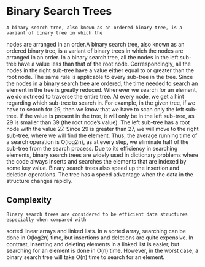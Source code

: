 # Binary Search Trees
	A binary search tree, also known as an ordered binary tree, is a variant of binary tree in which the
nodes are arranged in an order.A binary search tree, also known as an ordered binary tree, is a variant of binary trees in which the nodes are arranged in an order.
In a binary search tree, all the nodes in the left sub-tree have a value less than that of the root
node. Correspondingly, all the nodes in the right sub-tree have a value either equal to or greater
than the root node. The same rule is applicable to every sub-tree in the tree.
Since the nodes in a binary search tree are ordered, the
time needed to search an element in the tree is greatly
reduced. Whenever we search for an element, we do notneed to traverse the entire tree. At every node, we get a hint regarding which sub-tree to search
in. For example, in the given tree, if we have to search for 29, then we know that we have to scan
only the left sub-tree. If the value is present in the tree, it will only be in the left sub-tree, as 29 is
smaller than 39 (the root node’s value). The left sub-tree has a root node with the value 27. Since
29 is greater than 27, we will move to the right sub-tree, where we will find the element. Thus, the
average running time of a search operation is O(log2n), as at every step, we eliminate half of the
sub-tree from the search process. Due to its efficiency in searching elements, binary search trees
are widely used in dictionary problems where the code always inserts and searches the elements
that are indexed by some key value.
Binary search trees also speed up the insertion and deletion operations. The tree has a speed
advantage when the data in the structure changes rapidly.
## Complexity
	Binary search trees are considered to be efficient data structures especially when compared with
sorted linear arrays and linked lists. In a sorted array, searching can be done in O(log2n) time, but
insertions and deletions are quite expensive. In contrast, inserting and deleting elements in a linked
list is easier, but searching for an element is done in O(n) time.
However, in the worst case, a binary search tree will take O(n)
time to search for an element.
